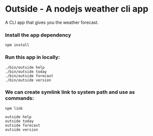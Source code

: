 # Outside - A nodejs weather cli app

A CLI app that gives you the weather forecast.

### Install the app dependency ###
```
npm install

```

### Run this app in locally: ###
```
./bin/outside help
./bin/outside today
./bin/outside forecast
./bin/outside version

```

### We can create symlink link to system path and use as commands: ###
```
npm link

outside help
outside today
outside forecast
outside version

```